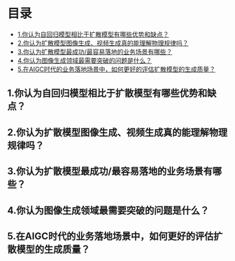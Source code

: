 # 目录

- [1.你认为自回归模型相比于扩散模型有哪些优势和缺点？](#1.你认为自回归模型相比于扩散模型有哪些优势和缺点？)
- [2.你认为扩散模型图像生成、视频生成真的能理解物理规律吗？](#2.你认为扩散模型图像生成、视频生成真的能理解物理规律吗？)
- [3.你认为扩散模型最成功/最容易落地的业务场景有哪些？](#3.你认为扩散模型最成功/最容易落地的业务场景有哪些？)
- [4.你认为图像生成领域最需要突破的问题是什么？](#4.你认为图像生成领域最需要突破的问题是什么？)
- [5.在AIGC时代的业务落地场景中，如何更好的评估扩散模型的生成质量？](#5.在AIGC时代的业务落地场景中，如何更好的评估扩散模型的生成质量？)


<h2 id="1.你认为自回归模型相比于扩散模型有哪些优势和缺点？">1.你认为自回归模型相比于扩散模型有哪些优势和缺点？</h2>


<h2 id="2.你认为扩散模型图像生成、视频生成真的能理解物理规律吗？">2.你认为扩散模型图像生成、视频生成真的能理解物理规律吗？</h2>


<h2 id="3.你认为扩散模型最成功/最容易落地的业务场景有哪些？">3.你认为扩散模型最成功/最容易落地的业务场景有哪些？</h2>


<h2 id="4.你认为图像生成领域最需要突破的问题是什么？">4.你认为图像生成领域最需要突破的问题是什么？</h2>


<h2 id="5.在AIGC时代的业务落地场景中，如何更好的评估扩散模型的生成质量？">5.在AIGC时代的业务落地场景中，如何更好的评估扩散模型的生成质量？</h2>
